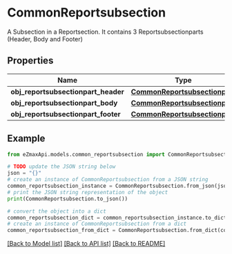 # CommonReportsubsection

A Subsection in a Reportsection. It contains 3 Reportsubsectionparts (Header, Body and Footer) 

## Properties

Name | Type | Description | Notes
------------ | ------------- | ------------- | -------------
**obj_reportsubsectionpart_header** | [**CommonReportsubsectionpart**](CommonReportsubsectionpart.md) |  | 
**obj_reportsubsectionpart_body** | [**CommonReportsubsectionpart**](CommonReportsubsectionpart.md) |  | 
**obj_reportsubsectionpart_footer** | [**CommonReportsubsectionpart**](CommonReportsubsectionpart.md) |  | 

## Example

```python
from eZmaxApi.models.common_reportsubsection import CommonReportsubsection

# TODO update the JSON string below
json = "{}"
# create an instance of CommonReportsubsection from a JSON string
common_reportsubsection_instance = CommonReportsubsection.from_json(json)
# print the JSON string representation of the object
print(CommonReportsubsection.to_json())

# convert the object into a dict
common_reportsubsection_dict = common_reportsubsection_instance.to_dict()
# create an instance of CommonReportsubsection from a dict
common_reportsubsection_from_dict = CommonReportsubsection.from_dict(common_reportsubsection_dict)
```
[[Back to Model list]](../README.md#documentation-for-models) [[Back to API list]](../README.md#documentation-for-api-endpoints) [[Back to README]](../README.md)


